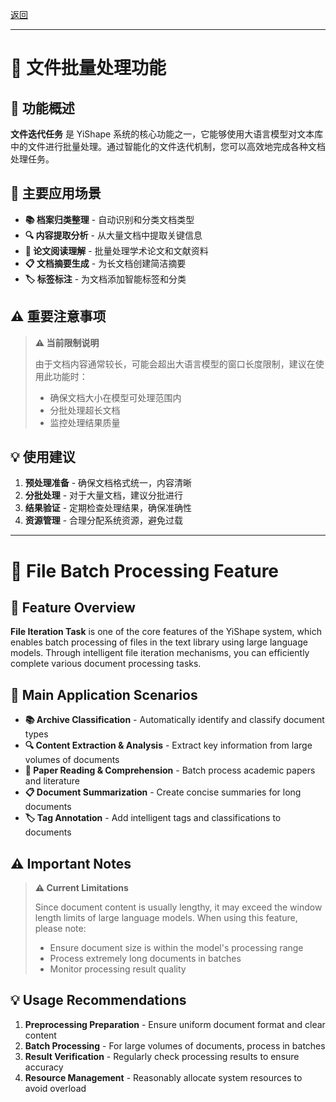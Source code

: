 [返回](/mag/doc_detail/main)

---

# 📁 文件批量处理功能

## 🎯 功能概述

**文件迭代任务** 是 YiShape 系统的核心功能之一，它能够使用大语言模型对文本库中的文件进行批量处理。通过智能化的文件迭代机制，您可以高效地完成各种文档处理任务。

## 🚀 主要应用场景

- **📚 档案归类整理** - 自动识别和分类文档类型
- **🔍 内容提取分析** - 从大量文档中提取关键信息
- **📖 论文阅读理解** - 批量处理学术论文和文献资料
- **📋 文档摘要生成** - 为长文档创建简洁摘要
- **🏷️ 标签标注** - 为文档添加智能标签和分类

## ⚠️ 重要注意事项

> **⚠️ 当前限制说明**
> 
> 由于文档内容通常较长，可能会超出大语言模型的窗口长度限制，建议在使用此功能时：
> - 确保文档大小在模型可处理范围内
> - 分批处理超长文档
> - 监控处理结果质量

## 💡 使用建议

1. **预处理准备** - 确保文档格式统一，内容清晰
2. **分批处理** - 对于大量文档，建议分批进行
3. **结果验证** - 定期检查处理结果，确保准确性
4. **资源管理** - 合理分配系统资源，避免过载

---

# 📁 File Batch Processing Feature

## 🎯 Feature Overview

**File Iteration Task** is one of the core features of the YiShape system, which enables batch processing of files in the text library using large language models. Through intelligent file iteration mechanisms, you can efficiently complete various document processing tasks.

## 🚀 Main Application Scenarios

- **📚 Archive Classification** - Automatically identify and classify document types
- **🔍 Content Extraction & Analysis** - Extract key information from large volumes of documents
- **📖 Paper Reading & Comprehension** - Batch process academic papers and literature
- **📋 Document Summarization** - Create concise summaries for long documents
- **🏷️ Tag Annotation** - Add intelligent tags and classifications to documents

## ⚠️ Important Notes

> **⚠️ Current Limitations**
> 
> Since document content is usually lengthy, it may exceed the window length limits of large language models. When using this feature, please note:
> - Ensure document size is within the model's processing range
> - Process extremely long documents in batches
> - Monitor processing result quality

## 💡 Usage Recommendations

1. **Preprocessing Preparation** - Ensure uniform document format and clear content
2. **Batch Processing** - For large volumes of documents, process in batches
3. **Result Verification** - Regularly check processing results to ensure accuracy
4. **Resource Management** - Reasonably allocate system resources to avoid overload
